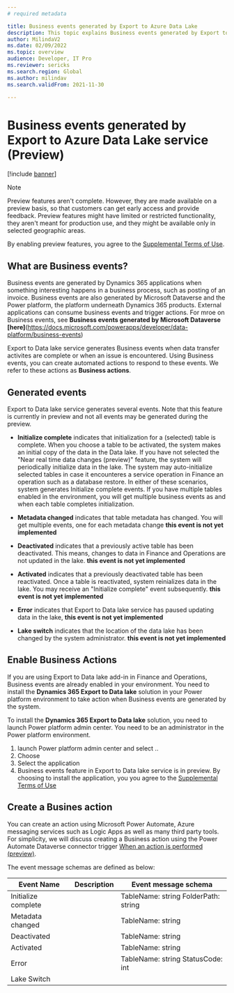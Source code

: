 ```yaml
---
# required metadata

title: Business events generated by Export to Azure Data Lake 
description: This topic explains Business events generated by Export to Data lake add-in in Finance and Operations.
author: MilindaV2
ms.date: 02/09/2022
ms.topic: overview
audience: Developer, IT Pro
ms.reviewer: sericks
ms.search.region: Global
ms.author: milindav
ms.search.validFrom: 2021-11-30

---
```


# Business events generated by Export to Azure Data Lake service (Preview)

[!include [banner](../includes/banner.md)]


> [!NOTE]
> Preview features aren't complete. However, they are made available on a preview basis, so that customers can get early access and provide feedback. Preview features might have limited or restricted functionality, they aren't meant for production use, and they might be available only in selected geographic areas.
>
> By enabling preview features, you agree to the [Supplemental Terms of Use](../../fin-ops/get-started/public-preview-terms.md).


## What are Business events?
Business events are generated by Dynamics 365 applications when something interesting happens in a business process, such as posting of an invoice. Business events are also generated by Microsoft Dataverse and the Power platform, the platform underneath Dynamics 365 products. External applications can consume business events and trigger actions. For mroe on Business events, see **Business events generated by Microsoft Dataverse [here]**(https://docs.microsoft.com/powerapps/developer/data-platform/business-events)  

Export to Data lake service generates Business events when data transfer activites are complete or when an issue is encountered. Using Business events, you can create automated actions to respond to these events. We refer to these actions as **Business actions**.

## Generated events
Export to Data lake service generates several events. Note that this feature is currently in preview and not all events may be generated during the preview. 

- **Initialize complete** indicates that initialization for a (selected) table is complete. When you choose a table to be activated, the system makes an initial copy of the data in the Data lake. If you have not selected the "Near real time data changes (preview)" feature, the system will periodically initialize data in the lake. The system may auto-initialize selected tables in case it encounteres a service operation in Finance an operation such as a database restore. In either of these scenarios, system generates Initialize complete events. If you have multiple tables enabled in the environment, you will get multiple business events as and when each table completes initialization. 

-  **Metadata changed** indicates that table metadata has changed. You will get multiple events, one for each metadata change **this event is not yet implemented**  

-   **Deactivated** indicates that a previously active table has been deactivated. This means, changes to data in Finance and Operations are not updated in the lake. **this event is not yet implemented**

-   **Activated** indicates that a previously deactivated table has been reactivated. Once a table is reactivated, system reinializes data in the lake. You may receive an "Initialize complete" event subsequently. **this event is not yet implemented**

-   **Error** indicates that Export to Data lake service has paused updating data in the lake, **this event is not yet implemented**

-   **Lake switch** indicates that the location of the data lake has been changed by the system administrator. **this event is not yet implemented**

## Enable Business Actions 
If you are using Export to Data lake add-in in Finance and Operations, Business events are already enabled in your environment. You need to install the **Dynamics 365 Export to Data lake** solution in your Power platform environment to take action when Business events are generated by the system.

To install the **Dynamics 365 Export to Data lake** solution, you need to launch Power platform admin center. You need to be an administrator in the Power platform environment.

1. launch Power platform admin center and select ..
2. Choose 
3. Select the application
4. Business events feature in Export to Data lake service is in preview. By choosing to install the application, you you agree to the [Supplemental Terms of Use](../../fin-ops/get-started/public-preview-terms.md)

## Create a Busines action
You can create an action using Microsoft Power Automate, Azure messaging services such as Logic Apps as well as many third party tools. For simplicity, we will discuss creating a Business action using the Power Automate Dataverse connector trigger [When an action is performed (preview)](https://docs.microsoft.com/en-us/connectors/commondataserviceforapps/#when-an-action-is-performed-(preview)).

The event message schemas are defined as below:

| Event Name          | Description | Event message schema                 |
|---------------------|-------------|--------------------------------------|
| Initialize complete |             | TableName: string FolderPath: string |
| Metadata changed    |             | TableName: string                    |
| Deactivated         |             | TableName: string                    |
| Activated           |             | TableName: string                    |
| Error               |             | TableName: string StatusCode: int    |
| Lake Switch         |             |                                      |







